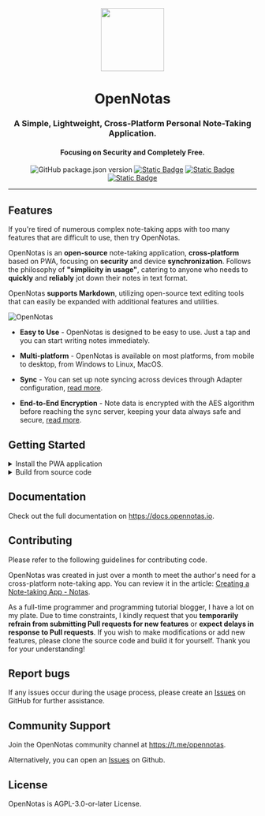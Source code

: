 <div align="center">  
  <img src="https://opennotas.io/logo.png" width="128" height="128" />
  <h1 align="center">OpenNotas</h1>
</div>



<div align="center">  
  <h3>A Simple, Lightweight, Cross-Platform Personal Note-Taking Application.</h3>
  <h4>Focusing on Security and Completely Free.</h4>  
</div>

<p align="center">
  <img alt="GitHub package.json version" src="https://img.shields.io/github/package-json/v/tonghoai/opennotas">
  <a title="Website" target="_blank" href="https://opennotas.io"><img alt="Static Badge" src="https://img.shields.io/badge/Website-opennotas.io-%230a0a0a"></a>
  <a title="Docs" target="_blank" href="https://docs.opennotas.io"><img alt="Static Badge" src="https://img.shields.io/badge/Docs-Docusaurus-%232e8555"></a>
  <a title="Telegram" target="_blank" href="https://t.me/opennotas"><img alt="Static Badge" src="https://img.shields.io/badge/Telegram-%40opennotas-%230088CC"></a>
</p>

---

## Features

If you're tired of numerous complex note-taking apps with too many features that are difficult to use, then try OpenNotas.

OpenNotas is an **open-source** note-taking application, **cross-platform** based on PWA, focusing on **security** and device **synchronization**. Follows the philosophy of **"simplicity in usage"**, catering to anyone who needs to **quickly** and **reliably** jot down their notes in text format.

OpenNotas **supports Markdown**, utilizing open-source text editing tools that can easily be expanded with additional features and utilities.

![OpenNotas](https://opennotas.io/img/opennotas-2.webp)

* **Easy to Use** - OpenNotas is designed to be easy to use. Just a tap and you can start writing notes immediately.

* **Multi-platform** - OpenNotas is available on most platforms, from mobile to desktop, from Windows to Linux, MacOS.

* **Sync** - You can set up note syncing across devices through Adapter configuration, [read more](https://docs.opennotas.io/advanced/sync-flow).

* **End-to-End Encryption** - Note data is encrypted with the AES algorithm before reaching the sync server, keeping your data always safe and secure, [read more](https://docs.opennotas.io/advanced/security).

## Getting Started

<details>
<summary>Install the PWA application</summary>
<br>
<a title="PWA" target="_blank" href="https://opennotas.io/install"><img alt="Static Badge" src="https://img.shields.io/badge/PWA-OpenNotas-%230a0a0a?style=for-the-badge&logo=pwa"></a>
</details>

<details>
<summary>Build from source code</summary>
<br>

[Read the docs](https://docs.opennotas.io/started/install) for any further information.
</details>

## Documentation

Check out the full documentation on https://docs.opennotas.io.

## Contributing

Please refer to the following guidelines for contributing code.

OpenNotas was created in just over a month to meet the author's need for a cross-platform note-taking app. You can review it in the article: [Creating a Note-taking App - Notas](https://2coffee.dev/en/articles/note-taking-app-notas).

As a full-time programmer and programming tutorial blogger, I have a lot on my plate. Due to time constraints, I kindly request that you **temporarily refrain from submitting Pull requests for new features** or **expect delays in response to Pull requests**. If you wish to make modifications or add new features, please clone the source code and build it for yourself. Thank you for your understanding!

## Report bugs

If any issues occur during the usage process, please create an [Issues](https://github.com/tonghoai/opennotas/issues) on GitHub for further assistance.

## Community Support

Join the OpenNotas community channel at https://t.me/opennotas.

Alternatively, you can open an [Issues](https://github.com/tonghoai/opennotas/issues) on Github.

## License

OpenNotas is AGPL-3.0-or-later License.

